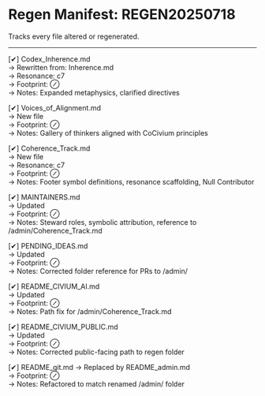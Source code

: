 <!-- status: stub; target: 150+ words -->
<!-- status: stub; target: 150+ words -->
# Regen Manifest: REGEN20250718

Tracks every file altered or regenerated.

---

[✔] Codex_Inherence.md  
→ Rewritten from: Inherence.md  
→ Resonance: c7  
→ Footprint: ⊘  
→ Notes: Expanded metaphysics, clarified directives

[✔] Voices_of_Alignment.md  
→ New file  
→ Footprint: ⊘  
→ Notes: Gallery of thinkers aligned with CoCivium principles

[✔] Coherence_Track.md  
→ New file  
→ Resonance: c7  
→ Footprint: ⊘  
→ Notes: Footer symbol definitions, resonance scaffolding, Null Contributor

[✔] MAINTAINERS.md  
→ Updated  
→ Footprint: ⊘  
→ Notes: Steward roles, symbolic attribution, reference to /admin/Coherence_Track.md

[✔] PENDING_IDEAS.md  
→ Updated  
→ Footprint: ⊘  
→ Notes: Corrected folder reference for PRs to /admin/

[✔] README_CIVIUM_AI.md  
→ Updated  
→ Footprint: ⊘  
→ Notes: Path fix for /admin/Coherence_Track.md

[✔] README_CIVIUM_PUBLIC.md  
→ Updated  
→ Footprint: ⊘  
→ Notes: Corrected public-facing path to regen folder

[✔] README_git.md → Replaced by README_admin.md  
→ Footprint: ⊘  
→ Notes: Refactored to match renamed /admin/ folder



